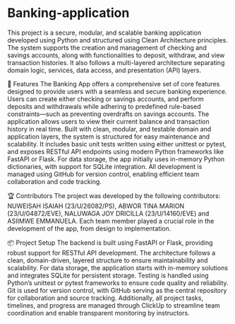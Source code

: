 # Banking-application
This project is a secure, modular, and scalable banking application developed using Python and structured using Clean Architecture principles. The system supports the creation and management of checking and savings accounts, along with functionalities to deposit, withdraw, and view transaction histories. It also follows a multi-layered architecture separating domain logic, services, data access, and presentation (API) layers.

🚀 Features
The Banking App offers a comprehensive set of core features designed to provide users with a seamless and secure banking experience. Users can create either checking or savings accounts, and perform deposits and withdrawals while adhering to predefined rule-based constraints—such as preventing overdrafts on savings accounts. The application allows users to view their current balance and transaction history in real time. Built with clean, modular, and testable domain and application layers, the system is structured for easy maintenance and scalability. It includes basic unit tests written using either unittest or pytest, and exposes RESTful API endpoints using modern Python frameworks like FastAPI or Flask. For data storage, the app initially uses in-memory Python dictionaries, with support for SQLite integration. All development is managed using GitHub for version control, enabling efficient team collaboration and code tracking.

🏆 Contributors The project was developed by the following contributors: NUWEISAH ISAIAH (23/U/26082/PS), ABWOR TINA MARION (23/U/04872/EVE),  NALUWAGA JOY DRICILLA (23/U/14160/EVE) and ASIIMWE EMMANUELA. Each team member played a crucial role in the development of the app, from design to implementation.

📦 Project Setup 
The backend is built using FastAPI or Flask, providing robust support for RESTful API development. The architecture follows a clean, domain-driven, layered structure to ensure maintainability and scalability. For data storage, the application starts with in-memory solutions and integrates SQLite for persistent storage. Testing is handled using Python’s unittest or pytest frameworks to ensure code quality and reliability. Git is used for version control, with GitHub serving as the central repository for collaboration and source tracking. Additionally, all project tasks, timelines, and progress are managed through ClickUp to streamline team coordination and enable transparent monitoring by instructors.


